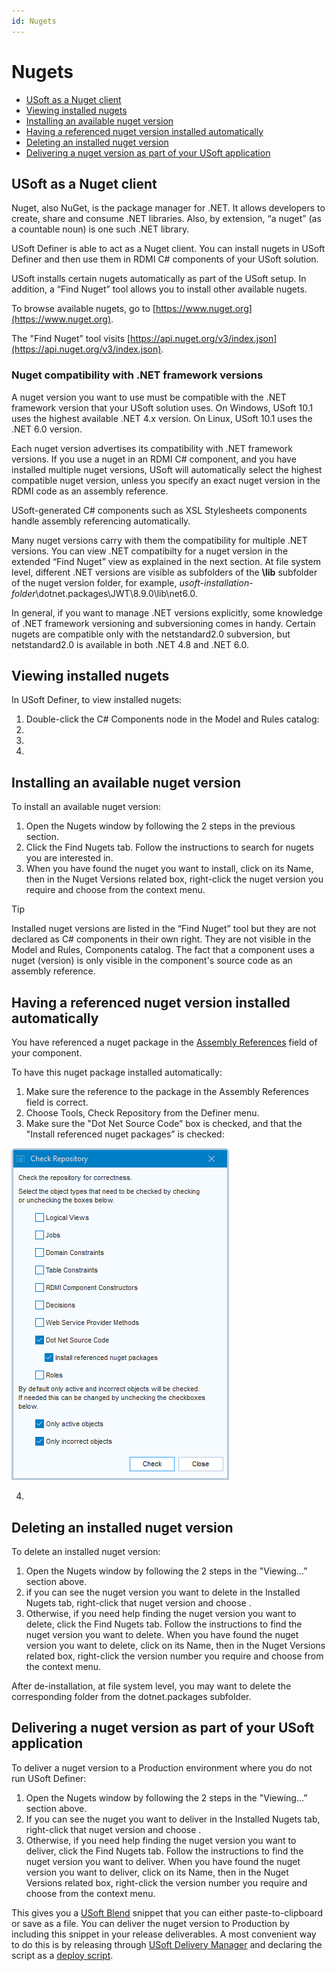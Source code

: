 ```yaml
---
id: Nugets
---
```


# Nugets

- [USoft as a Nuget client](#usoft-as-a-nuget-client)
- [Viewing installed nugets](#viewing-installed-nugets)
- [Installing an available nuget version](#installing-an-available-nuget-version)
- [Having a referenced nuget version installed automatically](#having-a-referenced-nuget-version-installed-automatically)
- [Deleting an installed nuget version](#deleting-an-installed-nuget-version)
- [Delivering a nuget version as part of your USoft application](#delivering-a-nuget-version-as-part-of-your-usoft-application)

## USoft as a Nuget client

Nuget, also NuGet, is the package manager for .NET. It allows developers to create, share and consume .NET libraries. Also, by extension, “a nuget” (as a countable noun) is one such .NET library.

USoft Definer is able to act as a Nuget client. You can install nugets in USoft Definer and then use them in RDMI C# components of your USoft solution.

USoft installs certain nugets automatically as part of the USoft setup. In addition, a “Find Nuget” tool allows you to install other available nugets.

To browse available nugets, go to [https://www.nuget.org](https://www.nuget.org).

The "Find Nuget” tool visits [https://api.nuget.org/v3/index.json](https://api.nuget.org/v3/index.json).

### Nuget compatibility with .NET framework versions

A nuget version you want to use must be compatible with the .NET framework version that your USoft solution uses. On Windows, USoft 10.1 uses the highest available .NET 4.x version. On Linux, USoft 10.1 uses the .NET 6.0 version.

Each nuget version advertises its compatibility with .NET framework versions. If you use a nuget in an RDMI C# component, and you have installed multiple nuget versions, USoft will automatically select the highest compatible nuget version, unless you specify an exact nuget version in the RDMI code as an assembly reference.

USoft-generated C# components such as XSL Stylesheets components handle assembly referencing automatically.

Many nuget versions carry with them the compatibility for multiple .NET versions. You can view .NET compatibilty for a nuget version in the extended “Find Nuget” view as explained in the next section. At file system level, different .NET versions are visible as subfolders of the **\\lib** subfolder of the nuget version folder, for example, *usoft-installation-folder*\\dotnet.packages\\JWT\\8.9.0\\lib\\net6.0.

In general, if you want to manage .NET versions explicitly, some knowledge of .NET framework versioning and subversioning comes in handy. Certain nugets are compatible only with the netstandard2.0 subversion, but netstandard2.0 is available in both .NET 4.8 and .NET 6.0.

## Viewing installed nugets

In USoft Definer, to view installed nugets:

1. Double-click the C# Components node in the Model and Rules catalog:	 	
2. 
3. 
4. 

## Installing an available nuget version

To install an available nuget version:

1. Open the Nugets window by following the 2 steps in the previous section.
2. Click the Find Nugets tab. Follow the instructions to search for nugets you are interested in.
3. When you have found the nuget you want to install, click on its Name, then in the Nuget Versions related box, right-click the nuget version you require and choose from the context menu.

> [!TIP]
> Installed nuget versions are listed in the “Find Nuget” tool but they are not declared as C# components in their own right. They are not visible in the Model and Rules, Components catalog. The fact that a component uses a nuget (version) is only visible in the component's source code as an assembly reference.

## Having a referenced nuget version installed automatically

You have referenced a nuget package in the [Assembly References]() field of your component.

To have this nuget package installed automatically:

1. Make sure the reference to the package in the Assembly References field is correct.
2. Choose Tools, Check Repository from the Definer menu.
3. Make sure the "Dot Net Source Code” box is checked, and that the "Install referenced nuget packages” is checked:

![](./assets/3ec3c4ad-705b-4f27-9969-851d09f1fb2e.png)

4. 

## Deleting an installed nuget version

To delete an installed nuget version:

1. Open the Nugets window by following the 2 steps in the "Viewing...” section above.
2. if you can see the nuget version you want to delete in the Installed Nugets tab, right-click that nuget version and choose .
3. Otherwise, if you need help finding the nuget version you want to delete, click the Find Nugets tab. Follow the instructions to find the nuget version you want to delete. When you have found the nuget version you want to delete, click on its Name, then in the Nuget Versions related box, right-click the version number you require and choose from the context menu.

After de-installation, at file system level, you may want to delete the corresponding folder from the dotnet.packages subfolder.

## Delivering a nuget version as part of your USoft application

To deliver a nuget version to a Production environment where you do not run USoft Definer:

1. Open the Nugets window by following the 2 steps in the "Viewing...” section above.
2. If you can see the nuget you want to deliver in the Installed Nugets tab, right-click that nuget version and choose .
3. Otherwise, if you need help finding the nuget version you want to deliver, click the Find Nugets tab. Follow the instructions to find the nuget version you want to deliver. When you have found the nuget version you want to deliver, click on its Name, then in the Nuget Versions related box, right-click the version number you require and choose from the context menu.

This gives you a [USoft Blend](/docs/Repositories/Blend_scripts_for_repository_management) snippet that you can either paste-to-clipboard or save as a file. You can deliver the nuget version to Production by including this snippet in your release deliverables. A most convenient way to do this is by releasing through [USoft Delivery Manager](/docs/Continuous_delivery) and declaring the script as a [deploy script](/docs/Continuous_delivery/Blend_deploy_scripts/Blend_deploy_scripts.md).

 